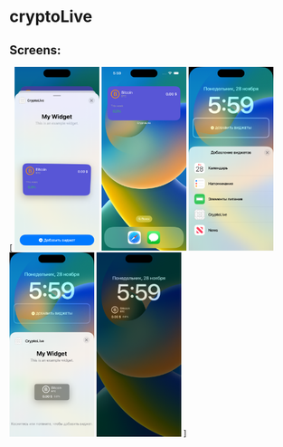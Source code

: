 # cryptoLive


## Screens:

[
<img src="https://github.com/MikkiWhiteDove/cryptoLive/blob/main/screens/WidgetMediun.png" width="150" hedth="300">
<img src="https://github.com/MikkiWhiteDove/cryptoLive/blob/main/screens/MediumView.png" width="150" hedth="300">
<img src="https://github.com/MikkiWhiteDove/cryptoLive/blob/main/screens/LockScreenWidget.png" width="150" hedth="300">
<img src="https://github.com/MikkiWhiteDove/cryptoLive/blob/main/screens/LockScreenWidgetView.png" width="150" hedth="300">
<img src="https://github.com/MikkiWhiteDove/cryptoLive/blob/main/screens/LockScreen.png" width="150" hedth="300">
]
